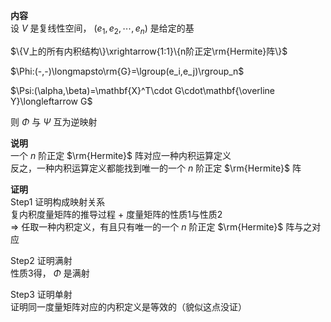 **内容**  
设 $V$ 是复线性空间， $(e_1,e_2,\cdots,e_n)$ 是给定的基  
  
$\{V上的所有内积结构\}\xrightarrow{1:1}\{n阶正定\rm{Hermite}阵\}$  
  
$\Phi:(-,-)\longmapsto\rm{G}=\lgroup(e_i,e_j)\rgroup_n$  
  
$\Psi:(\alpha,\beta)=\mathbf{X}^T\cdot G\cdot\mathbf{\overline Y}\longleftarrow G$  
  
则 $\Phi$ 与 $\Psi$ 互为逆映射  
  
**说明**  
一个 $n$ 阶正定 $\rm{Hermite}$ 阵对应一种内积运算定义  
反之，一种内积运算定义都能找到唯一的一个 $n$ 阶正定 $\rm{Hermite}$ 阵  
  
**证明**  
Step1 证明构成映射关系  
复内积度量矩阵的推导过程 $+$ 度量矩阵的性质1与性质2  
$\Rightarrow$ 任取一种内积定义，有且只有唯一的一个 $n$ 阶正定 $\rm{Hermite}$ 阵与之对应  
  
Step2 证明满射  
性质3得， $\Phi$ 是满射  
  
Step3 证明单射  
证明同一度量矩阵对应的内积定义是等效的（貌似这点没证）  
